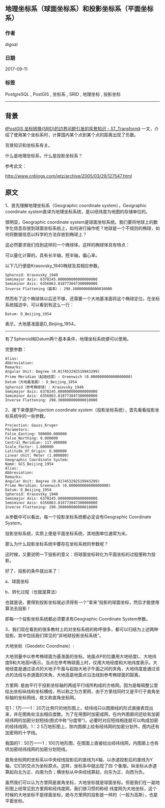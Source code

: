 ## 地理坐标系（球面坐标系）和投影坐标系（平面坐标系）  
                
### 作者                
digoal                
                
### 日期                
2017-09-11               
                
### 标签                
PostgreSQL , PostGIS , 坐标系 , SRID , 地理坐标 , 投影坐标    
                
----                
                
## 背景            
[《PostGIS 坐标转换(SRID)的边界问题引发的背景知识 - ST_Transform》](../201706/20170622_01.md)  一文，介绍了使用某个坐标系时，计算国内某个点到某个点的距离出现了负数。  
  
背景知识和坐标系有关。  
  
什么是地理坐标系，什么是投影坐标系？  
  
参考此文：  
  
http://www.cnblogs.com/jetz/archive/2005/03/29/127547.html  
  
## 原文  
1、首先理解地理坐标系（Geographic coordinate system），Geographic coordinate system直译为地理坐标系统，是以经纬度为地图的存储单位的。  
  
很明显，Geographic coordinate system是球面坐标系统。我们要将地球上的数字化信息存放到球面坐标系统上，如何进行操作呢？地球是一个不规则的椭球，如何将数据信息以科学的方法存放到椭球上？  
  
这必然要求我们找到这样的一个椭球体。这样的椭球体具有特点：  
  
可以量化计算的。具有长半轴，短半轴，偏心率。  
  
以下几行便是Krasovsky_1940椭球及其相应参数。   
  
```  
Spheroid: Krasovsky_1940   
Semimajor Axis: 6378245.000000000000000000   
Semiminor Axis: 6356863.018773047300000000   
Inverse Flattening（扁率）: 298.300000000000010000   
```  
  
然而有了这个椭球体以后还不够，还需要一个大地基准面将这个椭球定位。在坐标系统描述中，可以看到有这么一行：   
  
```  
Datum: D_Beijing_1954   
```  
  
表示，大地基准面是D_Beijing_1954。   
  
--------------------------------------------------------------------------------   
  
有了Spheroid和Datum两个基本条件，地理坐标系统便可以使用。   
  
完整参数：   
  
```  
Alias:   
Abbreviation:   
Remarks:   
Angular Unit: Degree (0.017453292519943299)   
Prime Meridian（起始经度）: Greenwich (0.000000000000000000)   
Datum（大地基准面）: D_Beijing_1954   
Spheroid（参考椭球体）: Krasovsky_1940   
Semimajor Axis: 6378245.000000000000000000   
Semiminor Axis: 6356863.018773047300000000   
Inverse Flattening: 298.300000000000010000   
```  
  
2、接下来便是Projection coordinate system（投影坐标系统），首先看看投影坐标系统中的一些参数。   
  
```  
Projection: Gauss_Kruger   
Parameters:   
False_Easting: 500000.000000   
False_Northing: 0.000000   
Central_Meridian: 117.000000   
Scale_Factor: 1.000000   
Latitude_Of_Origin: 0.000000   
Linear Unit: Meter (1.000000)   
Geographic Coordinate System:   
Name: GCS_Beijing_1954   
Alias:   
Abbreviation:   
Remarks:   
Angular Unit: Degree (0.017453292519943299)   
Prime Meridian: Greenwich (0.000000000000000000)   
Datum: D_Beijing_1954   
Spheroid: Krasovsky_1940   
Semimajor Axis: 6378245.000000000000000000   
Semiminor Axis: 6356863.018773047300000000   
Inverse Flattening: 298.300000000000010000   
```  
  
从参数中可以看出，每一个投影坐标系统都必定会有Geographic Coordinate System。   
  
投影坐标系统，实质上便是平面坐标系统，其地图单位通常为米。   
  
那么为什么投影坐标系统中要存在坐标系统的参数呢？   
  
这时候，又要说明一下投影的意义：将球面坐标转化为平面坐标的过程便称为投影。   
  
好了，投影的条件就出来了：   
  
a、球面坐标   
  
b、转化过程（也就是算法）   
  
也就是说，要得到投影坐标就必须得有一个“拿来”投影的球面坐标，然后才能使用算法去投影！   
  
即每一个投影坐标系统都必须要求有Geographic Coordinate System参数。   
  
3、我们现在看到的很多教材上的对坐标系统的称呼很多，都可以归结为上述两种投影。其中包括我们常见的“非地球投影坐标系统”。  
  
大地坐标（Geodetic Coordinate）:  
  
大地测量中以参考椭球面为基准面的坐标。地面点P的位置用大地经度L、大地纬度B和大地高H表示。当点在参考椭球面上时，仅用大地经度和大地纬度表示。大地经度是通过该点的大地子午面与起始大地子午面之间的夹角，大地纬度是通过该点的法线与赤道面的夹角，大地高是地面点沿法线到参考椭球面的距离。   
  
方里网: 是由平行于投影坐标轴的两组平行线所构成的方格网。因为是每隔整公里绘出坐标纵线和坐标横线，所以称之为方里网，由于方里线同时又是平行于直角坐标轴的坐标网线，故又称直角坐标网。   
  
在1：1万——1：20万比例尺的地形图上，经纬线只以图廓线的形式直接表现出来，并在图角处注出相应度数。为了在用图时加密成网，在内外图廓间还绘有加密经纬网的加密分划短线(图式中称“分度带”)，必要时对应短线相连就可以构成加密的经纬线网。1：2 5万地形图上，除内图廓上绘有经纬网的加密分划外，图内还有加密用的十字线。   
  
我国的1：50万——1：100万地形图，在图面上直接绘出经纬线网，内图廓上也有供加密经纬线网的加密分划短线。   
  
直角坐标网的坐标系以中央经线投影后的直线为X轴，以赤道投影后的直线为Y轴，它们的交点为坐标原点。这样，坐标系中就出现了四 个象限。纵坐标从赤道算起向北为正、向南为负；横坐标从中央经线算起，向东为正、向西为负。   
  
虽然我们可以认为方里网是直角坐标，大地坐标就是球面坐标。但是我们在一副地形图上经常见到方里网和经纬度网，我们很习惯的称经 纬度网为大地坐标，这个时候的大地坐标不是球面坐标，她与方里网的投影是一样的（一般为高斯），也是平面坐标。  
